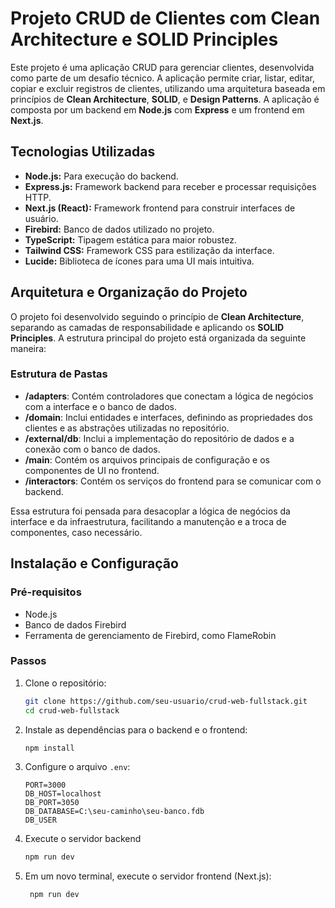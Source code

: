 # Projeto CRUD de Clientes com Clean Architecture e SOLID Principles

Este projeto é uma aplicação CRUD para gerenciar clientes, desenvolvida como parte de um desafio técnico. A aplicação permite criar, listar, editar, copiar e excluir registros de clientes, utilizando uma arquitetura baseada em princípios de **Clean Architecture**, **SOLID**, e **Design Patterns**. A aplicação é composta por um backend em **Node.js** com **Express** e um frontend em **Next.js**.

## Tecnologias Utilizadas

- **Node.js:** Para execução do backend.
- **Express.js:** Framework backend para receber e processar requisições HTTP.
- **Next.js (React):** Framework frontend para construir interfaces de usuário.
- **Firebird:** Banco de dados utilizado no projeto.
- **TypeScript:** Tipagem estática para maior robustez.
- **Tailwind CSS:** Framework CSS para estilização da interface.
- **Lucide:** Biblioteca de ícones para uma UI mais intuitiva.

## Arquitetura e Organização do Projeto

O projeto foi desenvolvido seguindo o princípio de **Clean Architecture**, separando as camadas de responsabilidade e aplicando os **SOLID Principles**. A estrutura principal do projeto está organizada da seguinte maneira:

### Estrutura de Pastas

- **/adapters**: Contém controladores que conectam a lógica de negócios com a interface e o banco de dados.
- **/domain**: Inclui entidades e interfaces, definindo as propriedades dos clientes e as abstrações utilizadas no repositório.
- **/external/db**: Inclui a implementação do repositório de dados e a conexão com o banco de dados.
- **/main**: Contém os arquivos principais de configuração e os componentes de UI no frontend.
- **/interactors**: Contém os serviços do frontend para se comunicar com o backend.

Essa estrutura foi pensada para desacoplar a lógica de negócios da interface e da infraestrutura, facilitando a manutenção e a troca de componentes, caso necessário.

## Instalação e Configuração

### Pré-requisitos

- Node.js
- Banco de dados Firebird
- Ferramenta de gerenciamento de Firebird, como FlameRobin

### Passos

1. Clone o repositório:
    ```bash
    git clone https://github.com/seu-usuario/crud-web-fullstack.git
    cd crud-web-fullstack
    ```

2. Instale as dependências para o backend e o frontend:
    ```bash
    npm install
    ```

3. Configure o arquivo `.env`:
    ```plaintext
    PORT=3000
    DB_HOST=localhost
    DB_PORT=3050
    DB_DATABASE=C:\seu-caminho\seu-banco.fdb
    DB_USER
    ```
4. Execute o servidor backend
    ```bash
    npm run dev
    ```
5. Em um novo terminal, execute o servidor frontend (Next.js):
   ```bash
    npm run dev
    ```

